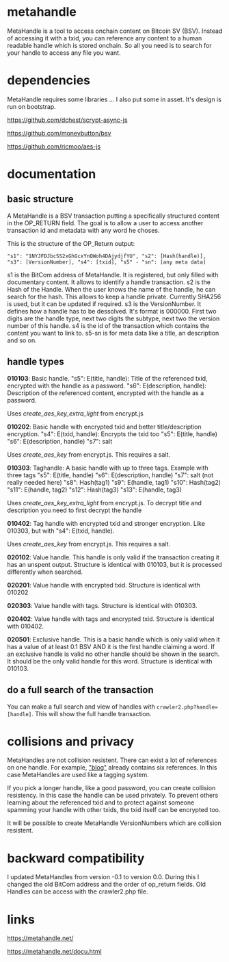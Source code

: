 # metahandle

MetaHandle is a tool to access onchain content on Bitcoin SV (BSV). Instead of accessing it with a txid, you can reference any content to a human readable handle which is stored onchain. So all you need is to search for your handle to access any file you want.

# dependencies

MetaHandle requires some libraries ... I also put some in asset. It's design is run on bootstrap.

https://github.com/dchest/scrypt-async-js

https://github.com/moneybutton/bsv

https://github.com/ricmoo/aes-js

# documentation

## basic structure

A MetaHandle is a BSV transaction putting a specifically structured content in the OP_RETURN field. The goal is to allow a user to access another transaction id and metadata with any word he choses.

This is the structure of the OP_Return output:

`"s1": "1NYJFDJbcSS2xGhGcxYnQWoh4DAjydjfYU",
"s2": [Hash(handle)],
"s3": [VersionNumber],
"s4": [txid],
"s5" - "sn": [any meta data]`

s1 is the BitCom address of MetaHandle. It is registered, but only filled with documentary content. It allows to identify a handle transaction. 
s2 is the Hash of the Handle. When the user knows the name of the handle, he can search for the hash. This allows to keep a handle private. Currently SHA256 is used, but it can be updated if required.
s3 is the VersionNumber. It defines how a handle has to be dessolved. It's format is 000000. First two digits are the handle type, next two digits the subtype, next two the version number of this handle.
s4 is the id of the transaction which contains the content you want to link to.
s5-sn is for meta data like a title, an description and so on.

## handle types

**010103**: Basic handle.
"s5": E(title, handle): Title of the referenced txid, encrypted with the handle as a password. 
"s6": E(description, handle): Description of the referenced content, encrypted with the handle as a password.

Uses *create_aes_key_extra_light* from encrypt.js


**010202**: Basic handle with encrypted txid and better title/description encryption.
   "s4": E(txid, handle): Encrypts the txid too
"s5": E(title, handle)
"s6": E(description, handle)
"s7": salt

Uses *create_aes_key* from encrypt.js. This requires a salt.

**010303**: Taghandle: A basic handle with up to three tags. Example with three tags
"s5": E(title, handle)
"s6": E(description, handle)
"s7": salt (not really needed here)
"s8": Hash(tag1)
"s9": E(handle, tag1)
"s10": Hash(tag2)
"s11": E(handle, tag2)
"s12": Hash(tag3)
"s13": E(handle, tag3)

Uses *create_aes_key_extra_light* from encrypt.js. To decrypt title and description you need to first decrypt the handle

**010402**: Tag handle with encrypted txid and stronger encryption. Like 010303, but with
"s4": E(txid, handle).

Uses *create_aes_key* from encrypt.js. This requires a salt.

**020102**: Value handle. This handle is only valid if the transaction creating it has an unspent output. Structure is identical with 010103, but it is processed differently when searched.

**020201**: Value handle with encrypted txid. Structure is identical with 010202

**020303**: Value handle with tags. Structure is identical with 010303.

**020402**: Value handle with tags and encrypted txid. Structure is identical with 010402.

**020501**: Exclusive handle. This is a basic handle which is only valid when it has a value of at least 0.1 BSV AND it is the first handle claiming a word. If an exclusive handle is valid no other handle should be shown in the search. It should be the only valid handle for this word. Structure is identical with 010103.

## do a full search of the transaction

You can make a full search and view of handles with `crawler2.php?handle=[handle]`. This will show the full handle transaction.

# collisions and privacy

MetaHandles are not collision resistent. There can exist a lot of references on one handle. For example, ["blog"](https://metahandle.net/metahandle.php?handle=blog) already contains six references. In this case MetaHandles are used like a tagging system. 

If you pick a longer handle, like a good password, you can create collision resistency. In this case the handle can be used privately. To prevent others learning about the referenced txid and to protect against someone spamming your handle with other txids, the txid itself can be encrypted too. 

It will be possible to create MetaHandle VersionNumbers which are collision resistent. 

# backward compatibility

I updated MetaHandles from version -0.1 to version 0.0. During this I changed the old BitCom address and the order of op_return fields. Old Handles can be access with the crawler2.php file.

# links

https://metahandle.net/

https://metahandle.net/docu.html
